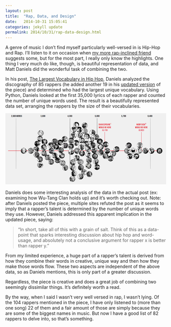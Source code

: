 ```yaml
---
layout: post
title:  "Rap, Data, and Design"
date:   2014-10-31 15:05:41
categories: jekyll update
permalink: 2014/10/31/rap-data-design.html
---
```


A genre of music I don’t find myself particularly well-versed in is Hip-Hop and Rap. I’ll listen to it on occasion when [my more rap-inclined friend](http://www.headroommusic.org/) suggests some, but for the most part, I really only know the highlights. One thing I very much do like, though, is beautiful representation of data, and Matt Daniels did the wonderful task of combining the two.

In his post, [The Largest Vocabulary in Hip Hop](http://experiments.undercurrent.com/), Daniels analyzed the discography of 85 rappers (he added another 19 in his [updated version](http://mfdaniels.tumblr.com/post/93313634355/updated-rappers-sorted-by-size-of-vocabulary-20-new/) of the piece) and determined who had the largest unique vocabulary. Using Python, Daniels looked at the first 35,000 lyrics of each rapper and counted the number of unique words used. The result is a beautifully represented data set, arranging the rappers by the size of their vocabularies.

![Screenshot from the Post](/img/posts/rap_vocab.png)

Daniels does some interesting analysis of the data in the actual post (ex: examining how Wu-Tang Clan holds up) and it’s worth checking out. Note: after Daniels posted the piece, multiple sites refuted the post as it seems to imply that a rapper’s talent is determined by the number of unique words they use. However, Daniels addressed this apparent implication in the updated piece, saying: 

> “In short, take all of this with a grain of salt. Think of this as a data-point that sparks interesting discussion about hip hop and word-usage, and absolutely not a conclusive argument for rapper x is better than rapper y.”

From my limited experience, a huge part of a rapper’s talent is derived from how they combine their words in creative, unique way and then how they make those words flow. These two aspects are independent of the above data, so as Daniels mentions, this is only part of a greater discussion. 

Regardless, the piece is creative and does a great job of combining two seemingly dissimilar things. It’s definitely worth a read.

By the way, when I said I wasn’t very well versed in rap, I wasn’t lying. Of the 104 rappers mentioned in the piece, I have only listened to (more than one song) 22 of them and a fair amount of those are simply because they are some of the biggest names in music. But now I have a good list of 82 rappers to delve into, so that’s something.

